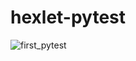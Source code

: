 # hexlet-pytest
![first_pytest](wwwser11/hexlet-pytest/blob/main/.github/workflows/test.yml/badge.svg)
